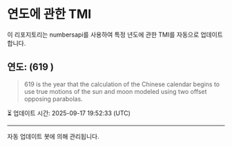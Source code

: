 
# 연도에 관한 TMI

이 리포지토리는 numbersapi를 사용하여 특정 년도에 관한 TMI를 자동으로 업데이트합니다.

## 연도: (619 )
> 619 is the year that the calculation of the Chinese calendar begins to use true motions of the sun and moon modeled using two offset opposing parabolas.

⏳ 업데이트 시간: 2025-09-17 19:52:33 (UTC)

---
자동 업데이트 봇에 의해 관리됩니다.
